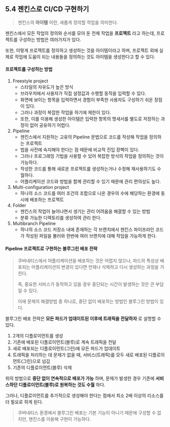 ## 5.4 젠킨스로 CI/CD 구현하기

> 젠킨스의 **아이템** 이란, 새롭게 정의할 작업을 의미한다.

젠킨스에서 모든 작업의 정의와 순서를 모아 둔 전체 작업을 **프로젝트** 라고 하는데, 프로젝트를 구성하는 방법은 여러가지가 있다.

또한, 이렇게 프로젝트를 정의하고 생성하는 것을 아이템이라고 하며, 프로젝트 외에 실제로 작업에 도움이 되는 내용들을 정의하는 것도 아이템을 생성한다고 할 수 있다.

#### 프로젝트를 구성하는 방법

1. Freestyle project
   - 스타일의 자유도가 높은 방식
   - 브라우저에서 사용자가 직접 설정값과 수행할 동작을 입력할 수 있다.
   - 화면에 보이는 항목을 입력하면서 경험이 부족한 사용자도 구성하기 쉬운 장점이 있다.
   - 그러나 과정이 복잡한 작업을 하기에 제한이 있다.
   - 또한, 이를 이용해 생성한 아이템은 입력한 항목의 명세서를 별도로 저장하는 과정이 없어 공유하기 어렵다.
1. Pipeline
   - 젠킨스에서 지원하는 고유의 Pipeline 문법으로 코드를 작성해 작업을 정의하는 프로젝트
   - 법을 사전에 숙지해야 한다는 점 때문에 비교적 진입 장벽이 있다.
   - 그러나 프로그래밍 기법을 사용할 수 있어 복잡한 방식의 작업을 정의하는 것이 가능하다.
   - 작성한 코드를 통해 새로운 프로젝트를 생성하는거나 수정해 재사용하기도 수월하다.
   - 어플리케이션 코드와 방법을 함께 관리할 수 있기 때문에 관리 편의성도 높다.
1. Multi-configuration project
   - 하나의 소스 코드를 여러 조건의 조합으로 나온 경우의 수에 해당하는 환경에 동시에 배포하는 프로젝트
1. Folder
   - 젠킨스의 작업이 늘어나면서 생기는 관리 어려움을 해결할 수 있는 방법
   - 분류 가능한 디렉토리를 생성하여 관리 한다.
1. Multibranch Pipeline
   - 하나의 소스 코드 저장소 내에 존재하는 각 브랜치에서 젠킨스 파이프라인 코드가 작성된 파일을 불러와 한번에 여러 브랜치에 대해 작업을 가능하게 한다.



#### Pipeline 프로젝트로 구현하는 블루그린 배포 전략

> 쿠버네티스에서 어플리케이션을 배포하는 것은 어렵지 않으나, 파드의 특성상 배포되는 어플리케이션의 변경이 있다면 언제나 삭제하고 다시 생성하는 과정을 거친다.
>
> 즉, 중요한 서비스가 동작하고 있을 경우 중단되는 시간이 발생하는 것은 큰 부담일 수 있다.
>
> 이에 문제의 해결방법 중 하나로, 중단 없이 배포하는 방법인 블루그린 방법이 있다.

블루그린 배포 전략은 **모든 파드가 업데이트된 이후에 트래픽을 전달하자** 로 설명할 수 있다.

1. 2개의 디플로이먼트를 생성 
1. 기존에 배포된 디플로이먼트(블루)로 계속 트래픽을 전달
1. 새로 배포되는 디플로이먼트(그린)에 모든 파드가 업데이트
1. 트래픽을 처리하는 데 문제가 없을 때, 서비스(트래픽)를 모두 새로 배포된 디플로이먼트(그린)으로 넘김
1. 기존의 디플로이먼트(블루) 삭제

위의 방법으로 **중단 없이 연속적으로 배포가 가능** 하며, 문제가 발생한 경우 기존에 **서비스하던 디플로이먼트(블루)로 원복하는 것도 수월** 하다.

그러나, 디플로이먼트를 추가적으로 생성해야 한다는 점에서 최소 2배 이상의 리소스를 더 필요로 하게 된다.

> 쿠버네티스 환경에서 블루그린 배포는 기본 기능이 아니기 때문에 구성할 수 없지만, 젠킨스를 이용해 구현이 가능하다.
